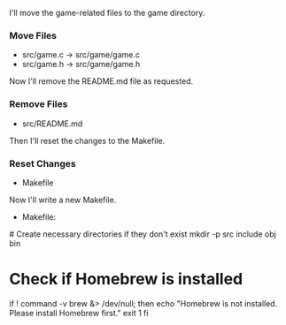 I'll move the game-related files to the game directory.

### Move Files

- src/game.c → src/game/game.c
- src/game.h → src/game/game.h

<EndPlantoFileOps/>

Now I'll remove the README.md file as requested.

### Remove Files

- src/README.md

<EndPlantoFileOps/>

Then I'll reset the changes to the Makefile.

### Reset Changes

- Makefile

<EndPlantoFileOps/>

Now I'll write a new Makefile.

- Makefile:

<PlantoBlock lang="bash">
# Create necessary directories if they don't exist
mkdir -p src include obj bin

# Check if Homebrew is installed
if ! command -v brew &> /dev/null; then
    echo "Homebrew is not installed. Please install Homebrew first."
    exit 1
fi
</PlantoBlock>